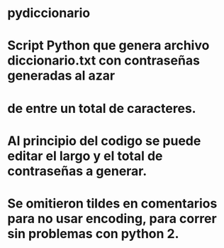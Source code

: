 # pydiccionario
#
# Script Python que genera archivo diccionario.txt con contraseñas generadas al azar
# de entre un total de caracteres.
#
# Al principio del codigo se puede editar el largo y el total de contraseñas a generar.
#
# Se omitieron tildes en comentarios para no usar encoding, para correr sin problemas con python 2.
#
